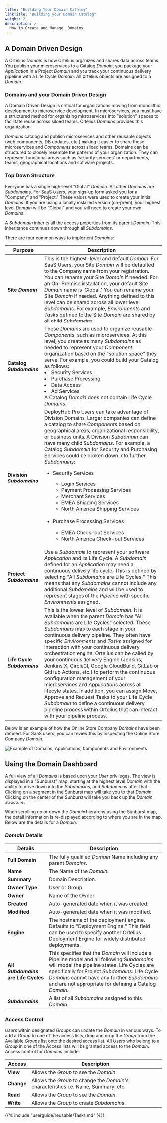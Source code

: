 ```yaml
---
title: "Building Your Domain Catalog"
linkTitle: "Building your Domain Catalog"
weight: 2
description: >
  How to Create and Manage _Domains_  
---
```


## A Domain Driven Design

A Ortelius _Domain_ is how Ortelius organizes and shares data across teams.  You publish your microservices to a Catalog _Domain_, you package your _Application_ in a Project _Domain_ and you track your continuous delivery pipeline with a Life Cycle _Domain_. All Ortelius objects are assigned to a _Domain_.

### Domains and your Domain Driven Design

A Domain Driven Design is critical for organizations moving from monolithic development to microservice development. In microservices, you must have a structured method for organizing microservices into "solution" spaces to facilitate reuse across siloed teams. Ortelius _Domains_ provides this organization.

_Domains_ catalog and publish microservices and other reusable objects (web components, DB updates, etc.) making it easier to share these microservices and  _Components_ across siloed teams. Domains can be structured to closely resemble the patterns of your organization. They can represent functional areas such as 'security services' or departments, teams, geographical locations and software projects.

### Top Down Structure

Everyone has a single high-level "Global" _Domain_.  All other _Domains_ are _Subdomains_. For SaaS _Users_, your sign-up form asked you for a "Company" and "Project."  These values were used to create your initial _Domains_.  If you are using a locally installed version (on-prem), your highest level _Domain_ will be "Global" and you will need to create your own _Domains_.

A _Subdomain_ inherits all the access properties from its parent _Domain_. This inheritance continues down through all _Subdomains_.

There are four common ways to implement _Domains_:

| **Purpose** | Description |
|---| --- |
| **Site _Domain_** | This is the highest-level and default _Domain_. For SaaS Users, your Site _Domain_ will be defaulted to the Company name from your registration. You can rename your Site _Domain_ if needed. For an On-Premise installation, your default Site _Domain_ name is 'Global.' You can rename your Site _Domain_ if needed. Anything defined to this level can be shared across all lower level _Subdomains_. For example, _Environments_ and _Tasks_ defined to the Site _Domain_ are shared by all child _Subdomains_.|
|**Catalog _Subdomains_**| These _Domains_ are used to organize reusable _Components_, such as microservices. At this level, you create as many _Subdomains_ as needed to represent your _Component_ organization based on the "solution space" they serve. For example, you could build your Catalog as follows: <li> Security Services</li><li>Purchase Processing</li><li>Data Access<li>Ad Services</li>  A Catalog _Domain_ does not contain Life Cycle _Domains_.  
|**Division _Subdomains_**| DeployHub Pro Users can take advantage of Division Domains. Larger companies can define a catalog to share _Components_ based on geographical areas, organizational responsibility, or business units. A Division _Subdomain_ can have many child _Subdomains_. For example, a Catalog _Subdomain_ for Security and Purchasing Services could be broken down into further _Subdomains_: <ul><li> Security Services</li><ul><li>Login Services</li><li>Payment Processing Services <li>Merchant Services</li><li>EMEA Shipping Services</li><li>North America Shipping Services</li></ul><br><li>Purchase Processing Services</li><ul><li>EMEA Check-out Services</li><li>North America Check-out Services</li></ul> |
|**Project _Subdomains_**| Use a _Subdomain_ to represent your software _Application_ and its Life Cycle. A _Subdomain_ defined for an _Application_ may need a continuous delivery life cycle. This is defined by selecting "All _Subdomains_ are Life Cycles." This means that any _Subdomains_ cannot include any additional _Subdomains_ and will be used to represent stages of the _Pipeline_ with specific _Environments_ assigned. |
|**Life Cycle _Subdomains_**| This is the lowest level of _Subdomain_.  It is available when the parent _Domain_ has "All _Subdomains_ are Life Cycles" selected.  These _Subdomains_ map to each stage in your continuous delivery pipeline. They often have specific _Environments_ and _Tasks_ assigned for interaction with your continuous delivery orchestration engine. Ortelius can be called by your continuous delivery Engine (Jenkins, Jenkins X, CircleCI, Google CloudBuild, GitLab or GitHub Actions, etc.) to perform the continuous configuration management of your microservices and _Applications_ across all lifecyle states. In addition, you can assign Move, Approve and Request Tasks to your Life Cycle _Subdomain_ to define a continuous delivery pipeline process within Ortelius that can interact with your pipeline process. |

Below is an example of how the Online Store Company _Domains_ have been defined. For SaaS users, you can review this by inspecting the Online Store Company _Domain_.

![Example of Domains, Applications, Components and Environments](/userguide/images/OnlineStore-Domains.jpg)

## Using the Domain Dashboard

A full view of all _Domains_ is based upon your _User_ privileges. The view is displayed in a "Sunburst" map, starting at the highest level _Domain_ with the ability to drive down into the _Subdomains_, and _Subdomains_ after that. Clicking on a segment in the Sunburst map will take you to that _Domain_. Clicking on the center of the Sunburst will take you back up the _Domain_ structure.

When scrolling up or down the _Domain_ hierarchy using the Sunburst map, the detail information is re-displayed according to where you are in the map. Below are the details for a _Domain_.

### _Domain_ Details

| Details | Description |
| --- | --- |
|**Full Domain** | The fully qualified _Domain_ Name including any parent _Domains_.
| **Name** | The Name of the _Domain_. |
| **Summary** | Domain Description. |
| **Owner Type** | User or Group. |
| **Owner** | Name of the Owner.|
| **Created** | Auto-generated date when it was created.|
| **Modified** | Auto-generated date when it was modified.|
| **Engine**| The hostname of the deployment engine. Defaults to "Deployment Engine." This field can be used to specify another Ortelius Deployment Engine for widely distributed deployments. |
|**All _Subdomains_ are Life Cycles**| This specifies that the _Domain_ will include a Pipeline model and all following _Subdomains_ will model the pipeline states.  Life Cycles are specifically for Project _Subdomains_.  Life Cycle _Domains_ cannot have any further _Subdomains_ and are not appropriate for defining a Catalog _Domain_.  |
| **_Subdomains_** | A list of all _Subdomains_ assigned to this _Domain_.

### Access Control

 _Users_ within designated _Groups_ can update the _Domain_ in various ways. To add a _Group_ to one of the access lists, drag and drop the _Group_ from the Available _Groups_ list onto the desired access list. All _Users_ who belong to a _Group_ in one of the Access lists will be granted access to the _Domain_.  Access control for _Domains_ include:

| Access | Description |
| --- | --- |
| **View** | Allows the _Group_ to see the _Domain_. |
| **Change** | Allows the _Group_ to change the _Domain's_ characteristics i.e. Name, Summary, etc. |
| **Read** | Allows the _Group_ to see the _Domain_.|
| **Write** | Allows the _Group_ to create _Subdomains_. |

{{% include "userguide/reusable/Tasks.md" %}}
